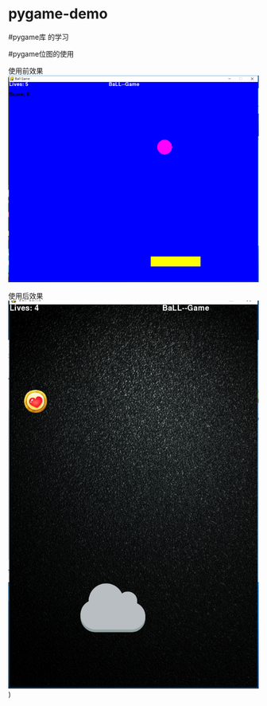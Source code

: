 # pygame-demo



#pygame库  的学习 

#pygame位图的使用  


使用前效果  
![image](https://github.com/Nicolas-Lsy/pygame-demo/raw/master/run/first.png)



使用后效果
![image](https://github.com/Nicolas-Lsy/pygame-demo/raw/master/run/second.png))
